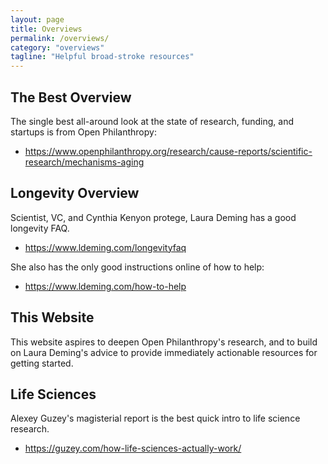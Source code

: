 ```yaml
---
layout: page
title: Overviews
permalink: /overviews/
category: "overviews"
tagline: "Helpful broad-stroke resources"
---
```


## The Best Overview

The single best all-around look at the state of research, funding, and startups is from Open Philanthropy: 
- https://www.openphilanthropy.org/research/cause-reports/scientific-research/mechanisms-aging

## Longevity Overview
Scientist, VC, and Cynthia Kenyon protege, Laura Deming has a good longevity FAQ.

- https://www.ldeming.com/longevityfaq

She also has the only good instructions online of how to help:

- https://www.ldeming.com/how-to-help

## This Website

This website aspires to deepen Open Philanthropy's research, and to build on Laura Deming's advice to provide immediately actionable resources for getting started.

## Life Sciences
Alexey Guzey's magisterial report is the best quick intro to life science research.

- https://guzey.com/how-life-sciences-actually-work/
